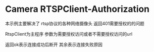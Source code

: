 Camera RTSPClient-Authorization
=================

本示例主要解决了 rtsp协议的各种网络摄像头 返回401需要授权的的问题  

RtspClient为主程序 参数为需要授权访问或者不需要授权访问的url  

返回ok表示连接成功后断开  其余表示连接失败原因